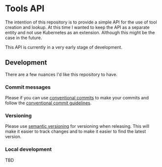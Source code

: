 # Tools API

The intention of this repository is to provide a simple API for the use of tool creation and lookup. At this time I wanted to keep the API as a separate entity and not use Kubernetes as an extension. Although this might be the case in the future.

This API is currently in a very early stage of development.

## Development

There are a few nuances I'd like this repository to have.

### Commit messages

Please if you can use [conventional commits](https://conventionalcommits.org/) to make your commits and follow the [conventional commit guidelines](https://conventionalcommits.org/en/v1.0.0/guidelines.html).

### Versioning

Please use [semantic versioning](https://semver.org/) for versioning when releasing. This will make it easier to track changes and to make it easier to find the latest version.

### Local development

TBD